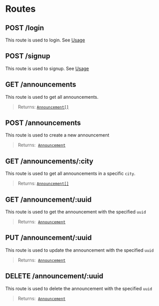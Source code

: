 # Routes

## POST /login
This route is used to login. See [Usage](usage#logging-in)

## POST /signup
This route is used to signup. See [Usage](usage#logging-in)

## GET /announcements
This route is used to get all announcements.
> Returns: [`Announcement[]`](types#announcement)

## POST /announcements
This route is used to create a new announcement
> Returns:  [`Announcement`](types#announcement)

## GET /announcements/:city
This route is used to get all announcements in a specific `city`.
> Returns: [`Announcement[]`](types#announcement)

## GET /announcement/:uuid
This route is used to get the announcement with the specified `uuid`
> Returns:  [`Announcement`](types#announcement)

## PUT /announcement/:uuid
This route is used to update the announcement with the specified `uuid`
> Returns:  [`Announcement`](types#announcement)

## DELETE /announcement/:uuid
This route is used to delete the announcement with the specified `uuid`
> Returns:  [`Announcement`](types#announcement)

